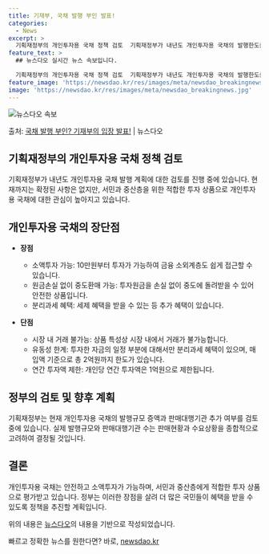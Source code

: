 ```yaml
---
title: 기재부, 국채 발행 부인 발표!
categories:
  - News
excerpt: >
  기획재정부의 개인투자용 국채 정책 검토  기획재정부가 내년도 개인투자용 국채의 발행한도를 증액하고 판매대행기…
feature_text: >
  ## 뉴스다오 실시간 뉴스 속보입니다.

  기획재정부의 개인투자용 국채 정책 검토  기획재정부가 내년도 개인투자용 국채의 발행한도를 증액하고 판매대행기…
feature_image: 'https://newsdao.kr/res/images/meta/newsdao_breakingnews.jpg'
image: 'https://newsdao.kr/res/images/meta/newsdao_breakingnews.jpg'
---
```


![뉴스다오 속보](https://newsdao.kr/res/images/meta/newsdao_breakingnews.jpg)

<p>출처: <a href="https://newsdao.kr/4209" rel="dofollow">국채 발행 부인? 기재부의 입장 발표!</a> | 뉴스다오</p>

## 기획재정부의 개인투자용 국채 정책 검토

기획재정부가 내년도 개인투자용 국채 발행 계획에 대한 검토를 진행 중에 있습니다. 현재까지는 확정된 사항은 없지만, 서민과 중산층을 위한 적합한 투자 상품으로 개인투자용 국채에 대한 관심이 높아지고 있습니다.

## 개인투자용 국채의 장단점

- **장점**
  - 소액투자 가능: 10만원부터 투자가 가능하여 금융 소외계층도 쉽게 접근할 수 있습니다.
  - 원금손실 없이 중도환매 가능: 투자원금을 손실 없이 중도에 돌려받을 수 있어 안전한 상품입니다.
  - 분리과세 혜택: 세제 혜택을 받을 수 있는 등 추가 혜택이 있습니다.

- **단점**
  - 시장 내 거래 불가능: 상품 특성상 시장 내에서 거래가 불가능합니다.
  - 유동성 한계: 투자한 자금의 일정 부분에 대해서만 분리과세 혜택이 있으며, 매입액 기준으로 총 2억원까지 한도가 있습니다.
  - 연간 투자액 제한: 개인당 연간 투자액은 1억원으로 제한됩니다.

## 정부의 검토 및 향후 계획

기획재정부는 현재 개인투자용 국채의 발행규모 증액과 판매대행기관 추가 여부를 검토 중에 있습니다. 실제 발행규모와 판매대행기관 수는 판매현황과 수요상황을 종합적으로 고려하여 결정될 것입니다.

## 결론

개인투자용 국채는 안전하고 소액투자가 가능하며, 서민과 중산층에게 적합한 투자 상품으로 평가받고 있습니다. 정부는 이러한 장점을 살려 더 많은 국민들이 혜택을 받을 수 있도록 정책을 추진할 계획입니다.

위의 내용은 [뉴스다오](https://newsdao.kr/4209)의 내용을 기반으로 작성되었습니다. 

빠르고 정확한 뉴스를 원한다면? 바로, <a href="https://newsdao.kr" rel="dofollow">newsdao.kr</a>


